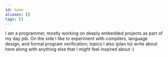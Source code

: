 ```yaml
---
id: home
aliases: []
tags: []
---
```


I am a programmer, mostly working on deeply embedded projects as part of my day job.
On the side I like to experiment with compilers, language design, and formal program verification; topics I also (plan to) write about here along with anything else that I might feel inspired about :)


